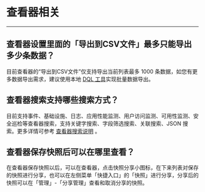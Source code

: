 # 查看器相关
---

## 查看器设置里面的「导出到CSV文件」最多只能导出多少条数据？

目前查看器的“导出到CSV文件”仅支持导出当前列表最多 1000 条数据，如您有更多数据导出需求，建议使用本地 [DQL 工具](../datakit/datakit-dql-how-to.md)实现批量数据导出。



## 查看器搜索支持哪些搜索方式？

目前支持事件、基础设施、日志、应用性能监测、用户访问监测、可用性监测、安全巡检等查看器搜索，支持关键字搜索、字段筛选搜索、关联搜索、JSON 搜索。更多详情可参考 [查看器搜索说明](../others/explorer-search.md) 。



## 查看器保存快照后可以在哪里查看？

在查看器保存快照以后，可以在查看器，点击快照分享小图标，在下来列表对保存的快照进行分享，也可以在左侧菜单「快捷入口」的「快照」进行分享，分享后的快照可以在「管理」-「分享管理」查看和取消分享的快照。
